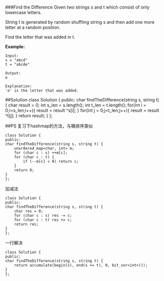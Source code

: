 ###Find the Difference
Given two strings s and t which consist of only lowercase letters.

String t is generated by random shuffling string s and then add one more letter at a random position.

Find the letter that was added in t.

**Example:**

    Input:
    s = "abcd"
    t = "abcde"
    
    Output:
    e
    
    Explanation:
    'e' is the letter that was added.
##Solution
    class Solution {
    public:
    char findTheDifference(string s, string t) {
        char result = 0;
        int s_len = s.length();
        int t_len = t.length();
        for(int i = 0;i<s_len;i++){
            result = result ^s[i];
        }
        for(int j = 0;j<t_len;j++){
            result = result ^t[j];
        }
        return result;
    }
    };

##PS
复习下hashmap的方法，与桶排序类似

    class Solution {
    public:
    char findTheDifference(string s, string t) {
        unordered_map<char, int> m;
        for (char c : s) ++m[c];
        for (char c : t) {
            if (--m[c] < 0) return c;
        }
        return 0;
    }
    };

加减法

    class Solution {
    public:
    char findTheDifference(string s, string t) {
        char res = 0;
        for (char c : s) res -= c;
        for (char c : t) res += c;
        return res;
    }
    };

一行解决

    class Solution {
    public:
    char findTheDifference(string s, string t) {
        return accumulate(begin(s), end(s += t), 0, bit_xor<int>());
    }
    };